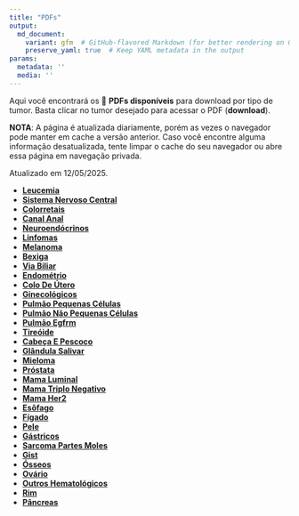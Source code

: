 ```yaml
---
title: "PDFs"
output: 
  md_document:
    variant: gfm  # GitHub-flavored Markdown (for better rendering on GitHub)
    preserve_yaml: true  # Keep YAML metadata in the output
params:
  metadata: ''
  media: ''
---
```


<script async src="https://scripts.simpleanalyticscdn.com/latest.js"></script>

Aqui você encontrará os 📝 **PDFs disponíveis** para download por tipo
de tumor. Basta clicar no tumor desejado para acessar o PDF
(**download**).

**NOTA**: A página é atualizada diariamente, porém as vezes o navegador
pode manter em cache a versão anterior. Caso você encontre alguma
informação desatualizada, tente limpar o cache do seu navegador ou abre
essa página em navegação privada.

Atualizado em 12/05/2025.

- [**Leucemia**](https://coeoralmeds-e768.restdb.io/media/6821862af63b8048001ad4f0?download=true)
- [**Sistema Nervoso
  Central**](https://coeoralmeds-e768.restdb.io/media/6821862bf63b8048001ad4f2?download=true)
- [**Colorretais**](https://coeoralmeds-e768.restdb.io/media/6821862ef63b8048001ad4fa?download=true)
- [**Canal
  Anal**](https://coeoralmeds-e768.restdb.io/media/6821862ff63b8048001ad4fc?download=true)
- [**Neuroendócrinos**](https://coeoralmeds-e768.restdb.io/media/68218630f63b8048001ad4fe?download=true)
- [**Linfomas**](https://coeoralmeds-e768.restdb.io/media/68218631f63b8048001ad500?download=true)
- [**Melanoma**](https://coeoralmeds-e768.restdb.io/media/68218632f63b8048001ad502?download=true)
- [**Bexiga**](https://coeoralmeds-e768.restdb.io/media/68218633f63b8048001ad504?download=true)
- [**Via
  Biliar**](https://coeoralmeds-e768.restdb.io/media/68218634f63b8048001ad506?download=true)
- [**Endométrio**](https://coeoralmeds-e768.restdb.io/media/68218635f63b8048001ad508?download=true)
- [**Colo De
  Útero**](https://coeoralmeds-e768.restdb.io/media/68218637f63b8048001ad50a?download=true)
- [**Ginecológicos**](https://coeoralmeds-e768.restdb.io/media/68218638f63b8048001ad50c?download=true)
- [**Pulmão Pequenas
  Células**](https://coeoralmeds-e768.restdb.io/media/68218639f63b8048001ad50e?download=true)
- [**Pulmão Não Pequenas
  Células**](https://coeoralmeds-e768.restdb.io/media/6821863af63b8048001ad510?download=true)
- [**Pulmão
  Egfrm**](https://coeoralmeds-e768.restdb.io/media/6821863bf63b8048001ad512?download=true)
- [**Tireóide**](https://coeoralmeds-e768.restdb.io/media/6821863df63b8048001ad516?download=true)
- [**Cabeça E
  Pescoço**](https://coeoralmeds-e768.restdb.io/media/6821863ef63b8048001ad518?download=true)
- [**Glândula
  Salivar**](https://coeoralmeds-e768.restdb.io/media/68218640f63b8048001ad51a?download=true)
- [**Mieloma**](https://coeoralmeds-e768.restdb.io/media/68218641f63b8048001ad51c?download=true)
- [**Próstata**](https://coeoralmeds-e768.restdb.io/media/68218642f63b8048001ad51f?download=true)
- [**Mama
  Luminal**](https://coeoralmeds-e768.restdb.io/media/68218645f63b8048001ad523?download=true)
- [**Mama Triplo
  Negativo**](https://coeoralmeds-e768.restdb.io/media/68218646f63b8048001ad525?download=true)
- [**Mama
  Her2**](https://coeoralmeds-e768.restdb.io/media/68218648f63b8048001ad527?download=true)
- [**Esôfago**](https://coeoralmeds-e768.restdb.io/media/68218649f63b8048001ad529?download=true)
- [**Fígado**](https://coeoralmeds-e768.restdb.io/media/6821864af63b8048001ad52b?download=true)
- [**Pele**](https://coeoralmeds-e768.restdb.io/media/6821864bf63b8048001ad52c?download=true)
- [**Gástricos**](https://coeoralmeds-e768.restdb.io/media/6821864cf63b8048001ad52e?download=true)
- [**Sarcoma Partes
  Moles**](https://coeoralmeds-e768.restdb.io/media/6821864df63b8048001ad530?download=true)
- [**Gist**](https://coeoralmeds-e768.restdb.io/media/6821864ef63b8048001ad532?download=true)
- [**Ósseos**](https://coeoralmeds-e768.restdb.io/media/68218650f63b8048001ad534?download=true)
- [**Ovário**](https://coeoralmeds-e768.restdb.io/media/68218651f63b8048001ad536?download=true)
- [**Outros
  Hematológicos**](https://coeoralmeds-e768.restdb.io/media/68218652f63b8048001ad538?download=true)
- [**Rim**](https://coeoralmeds-e768.restdb.io/media/68218653f63b8048001ad53a?download=true)
- [**Pâncreas**](https://coeoralmeds-e768.restdb.io/media/68218654f63b8048001ad53c?download=true)
